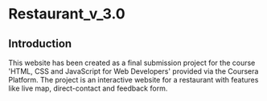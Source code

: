 # Restaurant_v_3.0


<h2>Introduction</h2>
This website has been created as a final submission project for the course 'HTML, CSS and JavaScript for Web Developers' provided via the Coursera Platform.
The project is an interactive website for a restaurant with features like live map, direct-contact and feedback form.

